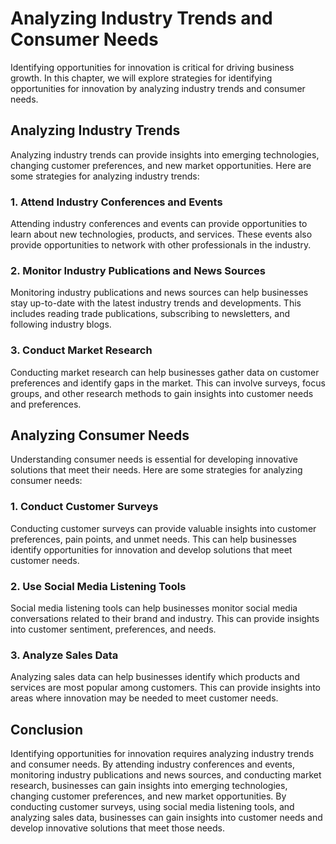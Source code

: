 Analyzing Industry Trends and Consumer Needs
=================================================================================================

Identifying opportunities for innovation is critical for driving business growth. In this chapter, we will explore strategies for identifying opportunities for innovation by analyzing industry trends and consumer needs.

Analyzing Industry Trends
-------------------------

Analyzing industry trends can provide insights into emerging technologies, changing customer preferences, and new market opportunities. Here are some strategies for analyzing industry trends:

### 1. Attend Industry Conferences and Events

Attending industry conferences and events can provide opportunities to learn about new technologies, products, and services. These events also provide opportunities to network with other professionals in the industry.

### 2. Monitor Industry Publications and News Sources

Monitoring industry publications and news sources can help businesses stay up-to-date with the latest industry trends and developments. This includes reading trade publications, subscribing to newsletters, and following industry blogs.

### 3. Conduct Market Research

Conducting market research can help businesses gather data on customer preferences and identify gaps in the market. This can involve surveys, focus groups, and other research methods to gain insights into customer needs and preferences.

Analyzing Consumer Needs
------------------------

Understanding consumer needs is essential for developing innovative solutions that meet their needs. Here are some strategies for analyzing consumer needs:

### 1. Conduct Customer Surveys

Conducting customer surveys can provide valuable insights into customer preferences, pain points, and unmet needs. This can help businesses identify opportunities for innovation and develop solutions that meet customer needs.

### 2. Use Social Media Listening Tools

Social media listening tools can help businesses monitor social media conversations related to their brand and industry. This can provide insights into customer sentiment, preferences, and needs.

### 3. Analyze Sales Data

Analyzing sales data can help businesses identify which products and services are most popular among customers. This can provide insights into areas where innovation may be needed to meet customer needs.

Conclusion
----------

Identifying opportunities for innovation requires analyzing industry trends and consumer needs. By attending industry conferences and events, monitoring industry publications and news sources, and conducting market research, businesses can gain insights into emerging technologies, changing customer preferences, and new market opportunities. By conducting customer surveys, using social media listening tools, and analyzing sales data, businesses can gain insights into customer needs and develop innovative solutions that meet those needs.
